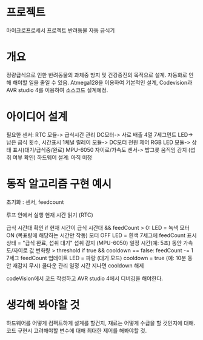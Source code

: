 # 프로젝트
마이크로프로세서 프로젝트 반려동물 자동 급식기

# 개요
정량급식으로 인한 반려동물의 과체중 방지 및 건강증진의 목적으로 설계. 자동화로 인해 해야할 일을 줄일 수 있음.
Atmega128을 이용하여 기본적인 설계, Codevision과 AVR studio 4를 이용하여 소스코드 설계예정.

# 아이디어 설계
필요한 센서: RTC 모듈-> 급식시간 관리
            DC모터-> 사료 배출 
            4열 7세그먼트 LED-> 남은 급식 횟수, 시간표시
            1체널 릴레이 모듈-> DC모터 전원 제어
            RGB LED 모듈-> 상태 표시(대기/급식중/완료)
            MPU-6050 자이로/가속도 센서-> 밥그릇 움직임 감지 (섭취 여부 확인)
하드웨어 설계:
            아직 미정

# 동작 알고리즘 구현 예시

초기화 : 센서, feedcount 

루프 안에서 실행 
현재 시간 읽기 (RTC)

급식 시간대 확인
          if 현재 시간이 급식 시간대 && feedCount > 0:
              LED = 녹색
          모터 ON (목표량에 해당하는 시간만 작동)
          모터 OFF
          LED = 흰색
          7세그에 feedCount 표시
          상태 = "급식 완료, 섭취 대기"
          섭취 감지 (MPU-6050)
          일정 시간(예: 5초) 동안 가속도/자이로 값 변화량 > threshold
          if true && cooldown == false:
            feedCount -= 1
          7세그 feedCount 업데이트
          LED = 파랑 (대기 모드)
          cooldown = true (예: 10분 동안 재감지 무시)
          쿨다운 관리
          일정 시간 지나면 cooldown 해제

codeVision에서 코드 작성하고 AVR studio 4에서 디버깅을 해야한다.

# 생각해 봐야할 것

하드웨어를 어떻게 컴팩트하게 설계를 할건지, 쟤료는 어떻게 수급을 할 것인지에 대해.
코드 구현시 고려해야할 변수에 대해 최대한 제어를 해봐야할 것.

